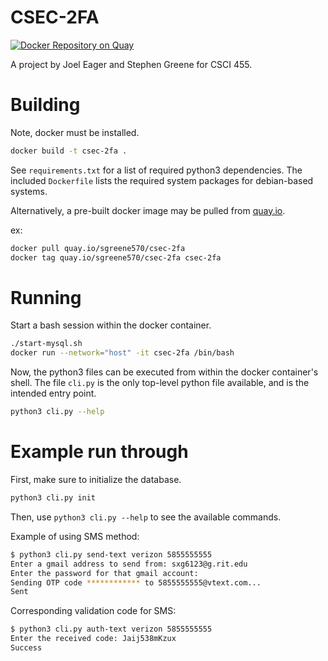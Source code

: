 # CSEC-2FA

[![Docker Repository on Quay](https://quay.io/repository/sgreene570/csec-2fa/status "Docker Repository on Quay")](https://quay.io/repository/sgreene570/csec-2fa)

A project by Joel Eager and Stephen Greene for CSCI 455.

# Building

Note, docker must be installed.

```bash
docker build -t csec-2fa .
```

See `requirements.txt` for a list of required python3 dependencies. The included `Dockerfile` lists the
required system packages for debian-based systems.

Alternatively, a pre-built docker image may be pulled from [quay.io](https://quay.io/repository/sgreene570/csec-2fa).

ex:
```bash
docker pull quay.io/sgreene570/csec-2fa
docker tag quay.io/sgreene570/csec-2fa csec-2fa
```

# Running

Start a bash session within the docker container.

```bash
./start-mysql.sh
docker run --network="host" -it csec-2fa /bin/bash
```

Now, the python3 files can be executed from within the docker container's shell.
The file `cli.py` is the only top-level python file available, and is the intended entry point.

```bash
python3 cli.py --help
```

# Example run through

First, make sure to initialize the database.

```bash
python3 cli.py init
```

Then, use `python3 cli.py --help` to see the available commands.

Example of using SMS method:

```bash
$ python3 cli.py send-text verizon 5855555555
Enter a gmail address to send from: sxg6123@g.rit.edu
Enter the password for that gmail account:
Sending OTP code ************ to 5855555555@vtext.com...
Sent
```

Corresponding validation code for SMS:

```bash
$ python3 cli.py auth-text verizon 5855555555
Enter the received code: Jaij538mKzux
Success
```


